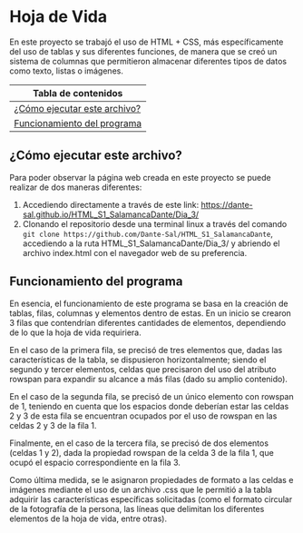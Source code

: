 # Hoja de Vida

En este proyecto se trabajó el uso de HTML + CSS, más específicamente del uso de tablas y sus diferentes funciones, de manera que se creó un sistema de columnas que permitieron almacenar diferentes tipos de datos como texto, listas o imágenes.

|Tabla de contenidos|
|--|
|[¿Cómo ejecutar este archivo?](#Ejecucion)|
|[Funcionamiento del programa](#Funcionamiento)|

<a name="Ejecucion"></a>

## ¿Cómo ejecutar este archivo?

Para poder observar la página web creada en este proyecto se puede realizar de dos maneras diferentes:

1. Accediendo directamente a través de este link: https://dante-sal.github.io/HTML_S1_SalamancaDante/Dia_3/
2. Clonando el repositorio desde una terminal linux a través del comando `git clone https://github.com/Dante-Sal/HTML_S1_SalamancaDante`, accediendo a la ruta HTML_S1_SalamancaDante/Dia_3/ y abriendo el archivo index.html con el navegador web de su preferencia.

<a name="Funcionamiento"></a>

## Funcionamiento del programa

En esencia, el funcionamiento de este programa se basa en la creación de tablas, filas, columnas y elementos dentro de estas. En un inicio se crearon 3 filas que contendrían diferentes cantidades de elementos, dependiendo de lo que la hoja de vida requiriera.

En el caso de la primera fila, se precisó de tres elementos que, dadas las características de la tabla, se dispusieron horizontalmente; siendo el segundo y tercer elementos, celdas que precisaron del uso del atributo rowspan para expandir su alcance a más filas (dado su amplio contenido).

En el caso de la segunda fila, se precisó de un único elemento con rowspan de 1, teniendo en cuenta que los espacios donde deberían estar las celdas 2 y 3 de esta fila se encuentran ocupados por el uso de rowspan en las celdas 2 y 3 de la fila 1.

Finalmente, en el caso de la tercera fila, se precisó de dos elementos (celdas 1 y 2), dada la propiedad rowspan de la celda 3 de la fila 1, que ocupó el espacio correspondiente en la fila 3.

Como última medida, se le asignaron propiedades de formato a las celdas e imágenes mediante el uso de un archivo .css que le permitió a la tabla adquirir las características específicas solicitadas (como el formato circular de la fotografía de la persona, las líneas que delimitan los diferentes elementos de la hoja de vida, entre otras).